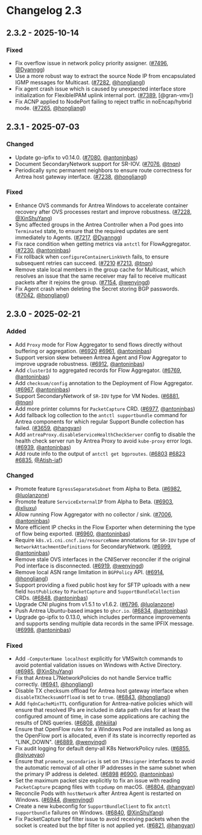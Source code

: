 # Changelog 2.3

## 2.3.2 - 2025-10-14

### Fixed

- Fix overflow issue in network policy priority assigner. ([#7496](https://github.com/antrea-io/antrea/pull/7496), [@Dyanngg])
- Use a more robust way to extract the source Node IP from encapsulated IGMP messages for Multicast. ([#7282](https://github.com/antrea-io/antrea/pull/7282), [@hongliangl])
- Fix agent crash issue which is caused by unexpected interface store initialization for FlexibleIPAM uplink internal port. ([#7389](https://github.com/antrea-io/antrea/pull/7389), [@gran-vmv])
- Fix ACNP applied to NodePort failing to reject traffic in noEncap/hybrid mode. ([#7265](https://github.com/antrea-io/antrea/pull/7265), [@hongliangl])

## 2.3.1 - 2025-07-03

### Changed

- Update go-ipfix to v0.14.0. ([#7080](https://github.com/antrea-io/antrea/pull/7080), [@antoninbas])
- Document SecondaryNetwork support for SR-IOV. ([#7076](https://github.com/antrea-io/antrea/pull/7076), [@tnqn])
- Periodically sync permanent neighbors to ensure route correctness for Antrea host gateway interface. ([#7238](https://github.com/antrea-io/antrea/pull/7238), [@hongliangl])

### Fixed

- Enhance OVS commands for Antrea Windows to accelerate container recovery after OVS processes restart and improve robustness. ([#7228](https://github.com/antrea-io/antrea/pull/7228), [@XinShuYang])
- Sync affected groups in the Antrea Controller when a Pod goes into `Terminated` state, to ensure that the required updates are sent immediately to Agents. ([#7217](https://github.com/antrea-io/antrea/pull/7217), [@Dyanngg])
- Fix race condition when getting metrics via `antctl` for FlowAggregator. ([#7230](https://github.com/antrea-io/antrea/pull/7230), [@antoninbas])
- Fix rollback when `configureContainerLinkVeth` fails, to ensure subsequent retries can succeed. ([#7210](https://github.com/antrea-io/antrea/pull/7210) [#7213](https://github.com/antrea-io/antrea/pull/7213), [@tnqn])
- Remove stale local members in the group cache for Multicast, which resolves an issue that the same receiver may fail to receive multicast packets after it rejoins the group. ([#7154](https://github.com/antrea-io/antrea/pull/7154), [@wenyingd])
- Fix Agent crash when deleting the Secret storing BGP passwords. ([#7042](https://github.com/antrea-io/antrea/pull/7042), [@hongliangl])

## 2.3.0 - 2025-02-21

### Added

- Add `Proxy` mode for Flow Aggregator to send flows directly without buffering or aggregation. ([#6920](https://github.com/antrea-io/antrea/pull/6920) [#6961](https://github.com/antrea-io/antrea/pull/6961), [@antoninbas])
- Support version skew between Antrea Agent and Flow Aggregator to improve upgrade robustness. ([#6912](https://github.com/antrea-io/antrea/pull/6912), [@antoninbas])
- Add `clusterId` to aggregated records for Flow Aggregator. ([#6769](https://github.com/antrea-io/antrea/pull/6769), [@antoninbas])
- Add `checksum/config` annotation to the Deployment of Flow Aggregator. ([#6967](https://github.com/antrea-io/antrea/pull/6967), [@antoninbas])
- Support SecondaryNetwork of `SR-IOV` type for VM Nodes. ([#6881](https://github.com/antrea-io/antrea/pull/6881), [@tnqn])
- Add more printer columns for `PacketCapture` CRD. ([#6977](https://github.com/antrea-io/antrea/pull/6977), [@antoninbas])
- Add fallback log collection to the `antctl supportbundle` command for Antrea components for which regular Support Bundle collection has failed. ([#3659](https://github.com/antrea-io/antrea/pull/3659), [@hangyan])
- Add `antreaProxy.disableServiceHealthCheckServer` config to disable the health check server run by Antrea Proxy to avoid `kube-proxy` error logs. ([#6939](https://github.com/antrea-io/antrea/pull/6939), [@antoninbas])
- Add route info to the output of `antctl get bgproutes`. ([#6803](https://github.com/antrea-io/antrea/pull/6803) [#6823](https://github.com/antrea-io/antrea/pull/6823) [#6835](https://github.com/antrea-io/antrea/pull/6835), [@Atish-iaf])

### Changed

- Promote feature `EgressSeparateSubnet` from Alpha to Beta. ([#6982](https://github.com/antrea-io/antrea/pull/6982), [@luolanzone])
- Promote feature `ServiceExternalIP` from Alpha to Beta. ([#6903](https://github.com/antrea-io/antrea/pull/6903), [@xliuxu])
- Allow running Flow Aggregator with no collector / sink. ([#7006](https://github.com/antrea-io/antrea/pull/7006), [@antoninbas])
- More efficient IP checks in the Flow Exporter when determining the type of flow being exported. ([#6960](https://github.com/antrea-io/antrea/pull/6960), [@antoninbas])
- Require `k8s.v1.cni.cncf.io/resourceName` annotations for `SR-IOV` type of  `NetworkAttachmentDefinitions` for SecondaryNetwork. ([#6999](https://github.com/antrea-io/antrea/pull/6999), [@antoninbas])
- Remove stale OVS interfaces in the CNIServer reconciler if the original Pod interface is disconnected. ([#6919](https://github.com/antrea-io/antrea/pull/6919), [@wenyingd])
- Remove local ASN range limitation in `BGPPolicy` API. ([#6914](https://github.com/antrea-io/antrea/pull/6914), [@hongliangl])
- Support providing a fixed public host key for SFTP uploads with a new field `hostPublicKey` to `PacketCapture` and `SupportBundleCollection` CRDs. ([#6848](https://github.com/antrea-io/antrea/pull/6848), [@antoninbas])
- Upgrade CNI plugins from v1.5.1 to v1.6.2. ([#6796](https://github.com/antrea-io/antrea/pull/6796), [@luolanzone])
- Push Antrea Ubuntu-based images to `ghcr.io`. ([#6834](https://github.com/antrea-io/antrea/pull/6834), [@antoninbas])
- Upgrade go-ipfix to 0.13.0, which includes performance improvements and supports sending multiple data records in the same IPFIX message. ([#6998](https://github.com/antrea-io/antrea/pull/6998), [@antoninbas])

### Fixed

- Add `-ComputerName localhost` explicitly for VMSwitch commands to avoid potential validation issues on Windows with Active Directory. ([#6985](https://github.com/antrea-io/antrea/pull/6985), [@XinShuYang])
- Fix that Antrea L7NetworkPolicies do not handle Service traffic correctly. ([#6941](https://github.com/antrea-io/antrea/pull/6941), [@hongliangl])
- Disable TX checksum offload for Antrea host gateway interface when `disableTXChecksumOffload` is set to `true`. ([#6843](https://github.com/antrea-io/antrea/pull/6843), [@hongliangl])
- Add `fqdnCacheMinTTL` configuration for Antrea-native policies which will ensure that resolved IPs are included in data path rules for at least the configured amount of time, in case some applications are caching the results of DNS queries. ([#6808](https://github.com/antrea-io/antrea/pull/6808), [@hkiiita])
- Ensure that OpenFlow rules for a Windows Pod are installed as long as the OpenFlow port is allocated, even if its state is incorrectly reported as "LINK_DOWN". ([#6889](https://github.com/antrea-io/antrea/pull/6889), [@wenyingd])
- Fix audit logging for default deny-all K8s NetworkPolicy rules. ([#6855](https://github.com/antrea-io/antrea/pull/6855), [@qiyueyao])
- Ensure that `promote_secondaries` is set on `IPAssigner` interfaces to avoid the automatic removal of all other IP addresses in the same subnet when the primary IP address is deleted. ([#6898](https://github.com/antrea-io/antrea/pull/6898) [#6900](https://github.com/antrea-io/antrea/pull/6900), [@antoninbas])
- Set the maximum packet size explicitly to fix an issue with reading `PacketCapture` pcapng files with `tcpdump` on macOS. ([#6804](https://github.com/antrea-io/antrea/pull/6804), [@hangyan])
- Reconcile Pods with `hostNetwork` after Antrea Agent is restarted on Windows. ([#6944](https://github.com/antrea-io/antrea/pull/6944), [@wenyingd])
- Create a new kubeconfig for `SupportBundleClient` to fix `antctl supportbundle` failures on Windows. ([#6840](https://github.com/antrea-io/antrea/pull/6840), [@XinShuYang])
- Fix PacketCapture bpf filter issue to avoid receiving packets when the socket is created but the bpf filter is not applied yet. ([#6821](https://github.com/antrea-io/antrea/pull/6821), [@hangyan])

[@Atish-iaf]: https://github.com/Atish-iaf
[@Dyanngg]: https://github.com/Dyanngg
[@XinShuYang]: https://github.com/XinShuYang
[@antoninbas]: https://github.com/antoninbas
[@hangyan]: https://github.com/hangyan
[@hkiiita]: https://github.com/hkiiita
[@hongliangl]: https://github.com/hongliangl
[@luolanzone]: https://github.com/luolanzone
[@qiyueyao]: https://github.com/qiyueyao
[@tnqn]: https://github.com/tnqn
[@wenyingd]: https://github.com/wenyingd
[@xliuxu]: https://github.com/xliuxu
